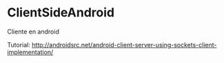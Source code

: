 # ClientSideAndroid
Cliente en android

Tutorial: http://androidsrc.net/android-client-server-using-sockets-client-implementation/
